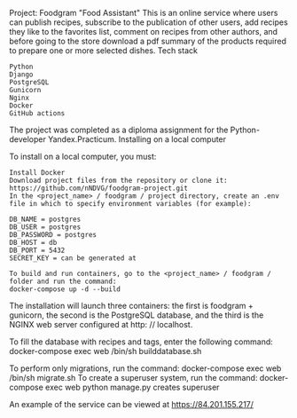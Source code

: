 Project: Foodgram "Food Assistant"
This is an online service where users can publish recipes, subscribe to the publication of other users, add recipes they like to the favorites list, comment on recipes from other authors, and before going to the store download a pdf summary of the products required to prepare one or more selected dishes.
Tech stack

    Python
    Django
    PostgreSQL
    Gunicorn
    Nginx
    Docker
    GitHub actions

The project was completed as a diploma assignment for the Python-developer Yandex.Practicum.
Installing on a local computer

To install on a local computer, you must:

    Install Docker
    Download project files from the repository or clone it: https://github.com/nNDVG/foodgram-project.git
    In the <project_name> / foodgram / project directory, create an .env file in which to specify environment variables (for example):

    DB_NAME = postgres
    DB_USER = postgres
    DB_PASSWORD = postgres
    DB_HOST = db
    DB_PORT = 5432
    SECRET_KEY = can be generated at

    To build and run containers, go to the <project_name> / foodgram / folder and run the command:
    docker-compose up -d --build

The installation will launch three containers: the first is foodgram + gunicorn, the second is the PostgreSQL database, and the third is the NGINX web server configured at http: // localhost.

To fill the database with recipes and tags, enter the following command:
     docker-compose exec web /bin/sh builddatabase.sh

To perform only migrations, run the command:
     docker-compose exec web /bin/sh migrate.sh
To create a superuser system, run the command:
docker-compose exec web python manage.py creates superuser

An example of the service can be viewed at https://84.201.155.217/
